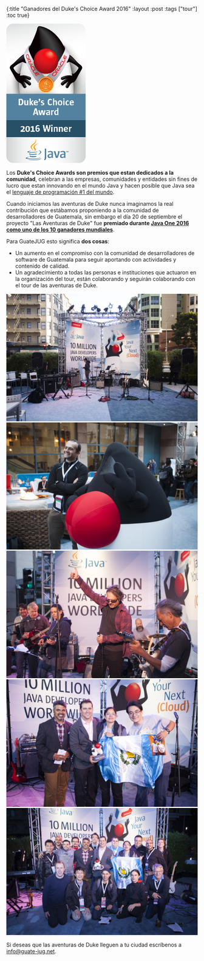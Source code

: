 {:title "Ganadores del Duke's Choice Award 2016"
 :layout :post
 :tags  ["tour"]
 :toc true}

<img src="../../img/posts/dukes-choice/duke0.png" alt="dca-logo">

Los **Duke's Choice Awards son premios que estan dedicados a la comunidad**, celebran a las empresas, comunidades y entidades sin fines de lucro que estan innovando en el mundo Java y hacen posible que Java sea el [lenguaje de programación #1 del mundo](http://www.tiobe.com/tiobe-index/).

Cuando iniciamos las aventuras de Duke nunca imaginamos la real contribución que estábamos proponiendo a la comunidad de desarrolladores de Guatemala, sin embargo el día 20 de septiembre el proyecto "Las Aventuras de Duke" fue **premiado durante [Java One 2016 como uno de los 10 ganadores mundiales](https://www.oracle.com/javaone/dukes-choice-award.html)**.

Para GuateJUG esto significa **dos cosas**:

* Un aumento en el compromiso con la comunidad de desarrolladores de software de Guatemala para seguir aportando con actividades y contenido de calidad.
* Un agradecimiento a todas las personas e instituciones que actuaron en la organización del tour, están colaborando y seguirán colaborando con el tour de las aventuras de Duke.

<div class="fotorama">
<img src="../../img/posts/dukes-choice/duke1.jpg">
<img src="../../img/posts/dukes-choice/duke2.jpg">
<img src="../../img/posts/dukes-choice/duke3.jpg">
<img src="../../img/posts/dukes-choice/duke4.jpg">
<img src="../../img/posts/dukes-choice/duke5.jpg">
</div>

Si deseas que las aventuras de Duke lleguen a tu ciudad escríbenos a <info@guate-jug.net>.
